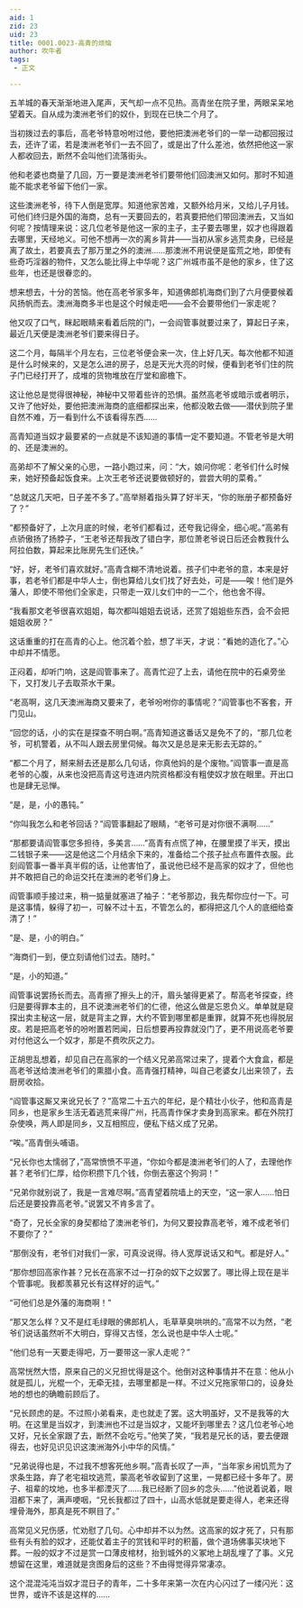 ```yaml
---
aid: 1
zid: 23
uid: 23
title: 0001.0023-高青的烦恼
author: 吹牛者
tags: 
 - 正文

---
```




  五羊城的春天渐渐地进入尾声，天气却一点不见热。高青坐在院子里，两眼呆呆地望着天。自从成为澳洲老爷们的奴仆，到现在已快二个月了。

  当初拨过去的事后，高老爷特意吩咐过他，要他把澳洲老爷们的一举一动都回报过去，还许了诺，若是澳洲老爷们一去不回了，或是出了什么差池，依然把他这一家人都收回去，断然不会叫他们流落街头。

  他和老婆也商量了几回，万一要是澳洲老爷们要带他们回澳洲又如何。那时不知道能不能求老爷留下他们一家。

  这些澳洲老爷，待下人倒是宽厚。知道他家苦难，又额外给月米，又给儿子月钱。可他们终归是外国的海商，总有一天要回去的，若真要把他们带回澳洲去，又当如何呢？按情理来说：这几位老爷是他这一家的主子，主子要去哪里，奴才也得跟着去哪里，天经地义。可他不想再一次的离乡背井——当初从家乡逃荒卖身，已经是离了故土，若要真去了那万里之外的澳洲……那澳洲不用说便是蛮荒之地，即使有些奇巧淫器的物件，又怎么能比得上中华呢？这广州城市虽不是他的家乡，住了这些年，也还是很眷恋的。

  想来想去，十分的苦恼。他在高老爷家多年，知道佛郎机海商们到了六月便要候着风扬帆而去。澳洲海商多半也是这个时候走吧——会不会要带他们一家走呢？

  他又叹了口气，眯起眼睛来看着后院的门，一会阎管事就要过来了，算起日子来，最近几天便是澳洲老爷们要来得日子。

  这二个月，每隔半个月左右，三位老爷便会来一次，住上好几天。每次他都不知道是什么时候来的，又是怎么进的房子，总是天光大亮的时候，便看到老爷们住的院子门已经打开了，成堆的货物堆放在厅堂和廊檐下。

  这让他总是觉得很神秘，神秘中又带着些许的恐惧。虽然高老爷或暗示或者明示，又许了他好处，要他把澳洲海商的底细都探出来，他都没敢去做——潜伏到院子里自然不难，万一看到什么不该看得东西……

  高青知道当奴才最要紧的一点就是不该知道的事情一定不要知道。不管老爷是大明的、还是澳洲的。

  高弟却不了解父亲的心思，一路小跑过来，问：“大，娘问你呢：老爷们什么时候来，她好预备起饭食来。上次王老爷还说要做顿好的，尝尝大明的菜肴。”

  “总就这几天吧，日子差不多了。”高举掰着指头算了好半天，“你的账册子都预备好了？”

  “都预备好了，上次月底的时候，老爷们都看过，还夸我记得全，细心呢。”高弟有点骄傲扬了扬脖子，“王老爷还帮我改了错白字，那位萧老爷说日后还会教我什么阿拉伯数，算起来比账房先生们还快。”

  “好，好，老爷们喜欢就好。”高青含糊不清地说着。孩子们中老爷的意，本来是好事，若老爷们都是中华人士，倒也算给儿女们找了好去处，可是——唉！他们是外藩人，即使不带他们全家走，只带走一双儿女们中的一二个，他也舍不得。

  “我看那文老爷很喜欢姐姐，每次都叫姐姐去说话，还赏了姐姐些东西，会不会把姐姐收房？”

  这话重重的打在高青的心上。他沉着个脸，想了半天，才说：“看她的造化了。”心中却并不情愿。

  正闷着，却听门响，这是阎管事来了。高青忙迎了上去，请他在院中的石桌旁坐下，又打发儿子去取茶水干果。

  “老高啊，这几天澳洲海商又要来了，老爷吩咐你的事情呢？”阎管事也不客套，开门见山。

  “回您的话，小的实在是探查不明白啊。”高青知道这番话又是免不了的，“那几位老爷，可机警着，从不叫人跟去房里伺候。每次又是总是来无影去无踪的。”

  “都二个月了，掰来掰去还是那么几句话，你真他妈的是个废物。”阎管事一直是高老爷的心腹，从来也没把高青这号连进内院资格都没有粗使奴才放在眼里。开出口也是肆无忌惮。

  “是，是，小的愚钝。”

  “你叫我怎么和老爷回话？”阎管事翻起了眼睛，“老爷可是对你很不满啊……”

  “那都要请阎管事您多担待，多美言……”高青有点慌了神，在腰里摸了半天，摸出二钱银子来——这是他这二个月结余下来的，准备给二个孩子扯点布置件衣服。此刻阎管事一番半真半假的话，让他害怕了，虽说他已经不是高家的奴才了，但他也并不敢把自己的命运交托在澳洲的老爷们身上。

  阎管事顺手接过来，稍一掂量就塞进了袖子：“老爷那边，我先帮你应付一下。可是这事情，躲得了初一，可躲不过十五，不管怎么的，都得把这几个人的底细给查清了！”

  “是、是，小的明白。”

  “海商们一到，便立刻请他们过去。随时。”

  “是，小的知道。”

  阎管事说罢扬长而去。高青擦了擦头上的汗，眉头皱得更紧了。帮高老爷探查，终归是要得罪本主的，且不说澳洲老爷们的仁德，他这么做是忘恩负义。单单就是窥探出卖主秘这一层，就是背主之罪，大约不管到哪里都是重罪，就算不死也得脱层皮。若是把高老爷的吩咐置若罔闻，日后想要再投靠就没门了，更不用说高老爷要对付他这么一个奴才，那是不费吹灰之力。

  正胡思乱想着，却见自己在高家的一个结义兄弟高常过来了，提着个大食盒，都是高老爷送给澳洲老爷们的熏腊小食。高青强打精神，叫自己老婆女儿出来领了，去厨房收拾。

  “阎管事这厮又来讹兄长了？”高常二十五六的年纪，是个精壮小伙子，他和高青是同乡，也是家乡生活无着逃荒来得广州，托高青作保才卖身到高家来。都在外院打杂使唤，两人即是同乡，又互相照应，便私下结义成了兄弟。

  “唉。”高青倒头哺语。

  “兄长你也太懦弱了，”高常愤愤不平道，“你如今都是澳洲老爷们的人了，去理他作甚？老爷们仁厚，给你积攒下几个钱，你倒去塞这个狗洞！”

  “兄弟你就别说了，我是一言难尽啊。”高青望着院墙上的天空，“这一家人……怕日后还是要投靠高老爷。”说罢又不肯多言了。

  “奇了，兄长全家的身契都给了澳洲老爷们，为何又要投靠高老爷，难不成老爷们不要你了？”

  “那倒没有，老爷们对我们一家，可真没说得。待人宽厚说话又和气。都是好人。”

  “那你想回高家作甚？兄长在高家不过一打杂的奴下之奴罢了。哪比得上现在是半个管事呢。我都羡慕兄长有这样好的运气。”

  “可他们总是外藩的海商啊！”

  “那又怎么样？又不是红毛绿眼的佛郎机人，毛草草臭哄哄的。”高常不以为然，“老爷们说话虽然听不大明白，穿得又古怪，怎么说也是中华人士呢。”

  “他们总有一天要走得吧，万一要带这一家人走呢？”

  高常恍然大悟，原来自己的义兄担忧得是这个。他倒对这种事情并不在意：他从小就是孤儿，光棍一个，无牵无挂，去哪里都是一样。不过义兄拖家带口的，设身处地的想也的确瞻前顾后了。

  “兄长顾虑的是。不过照小弟看来，走也就走了罢。这大明虽好，又不是我等的大明。在这里是当奴才，到澳洲也不过是当奴才，又能坏到哪里去？这几位老爷心地又好，兄长全家跟了去，断然不会吃亏。”他笑了笑，“我若是兄长的话，要去便跟得去，也好见识见识这澳洲海外小中华的风情。”

  “兄弟说得也是，不过我不想客死他乡啊。”高青长叹了一声，“当年家乡闹饥荒为了求条生路，弃了老宅祖坟逃荒，蒙高老爷收留到了这里，一晃都已经十多年了。房子、祖辈的坟地，也多半都湮灭了……我已经断了回乡的念头……”他说着说着，眼泪都下来了，满声哽咽，“兄长我都过了四十，山高水低就是要走得人，老来还得埋骨海外，那真是死不瞑目了。”

  高常见义兄伤感，忙劝慰了几句。心中却并不以为然。这高家的奴才死了，只有那些有头有脸的奴才，还能仗着主子的赏钱和平时的积蓄，做个道场佛事买块地下葬。一般的奴才不过是赏一口薄皮棺材，抬到城外的义冢地上胡乱埋了了事。义兄想留在这里，难道就是贪图身后的这些？不由得觉得异常凄凉。

  这个混混沌沌当奴才混日子的青年，二十多年来第一次在内心闪过了一缕闪光：这世界，或许不该是这样的……


